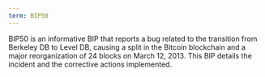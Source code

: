 ```yaml
---
term: BIP50
---
```


BIP50 is an informative BIP that reports a bug related to the transition from Berkeley DB to Level DB, causing a split in the Bitcoin blockchain and a major reorganization of 24 blocks on March 12, 2013. This BIP details the incident and the corrective actions implemented.

